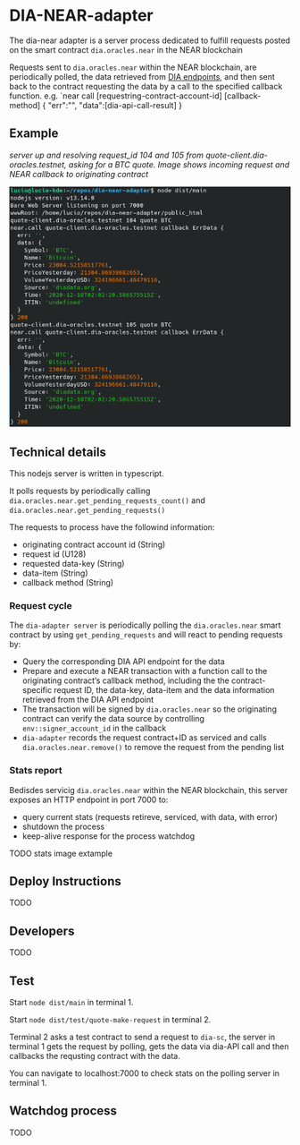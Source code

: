 # DIA-NEAR-adapter

The dia-near adapter is a server process dedicated to fulfill requests posted on the smart contract `dia.oracles.near` in the NEAR blockchain

Requests sent to `dia.oracles.near` within the NEAR blockchain, are periodically polled, the data retrieved from [DIA endpoints](diadata.org), and then sent back to the contract requesting the data by a call to the specified callback function. e.g.
`near call [requestring-contract-account-id] [callback-method] { "err":"", "data":[dia-api-call-result] }

## Example

*server up and resolving request_id 104 and 105 from quote-client.dia-oracles.testnet, asking for a BTC quote. Image shows incoming request and NEAR callback to originating contract*

![server up and resolving request_id 104 and 105 from quote-client.dia-oracles.testnet, asking for a BTC quote](docs/images/server-resolving.png)


## Technical details

This nodejs server is written in typescript. 

It polls requests by periodically calling `dia.oracles.near.get_pending_requests_count()` and `dia.oracles.near.get_pending_requests()`

The requests to process have the followind information:

* originating contract account id (String)
* request id (U128)
* requested data-key (String)
* data-item (String)
* callback method (String)

### Request cycle

The `dia-adapter server` is periodically polling the `dia.oracles.near` smart contract by using `get_pending_requests` and will react to pending requests by:
* Query the corresponding DIA API endpoint for the data
* Prepare and execute a NEAR transaction with a function call to the originating contract’s callback method, including the the contract-specific request ID, the data-key, data-item and the data information retrieved from the DIA API endpoint
* The transaction will be signed by `dia.oracles.near` so the originating contract can verify the data source by controlling `env::signer_account_id` in the callback
* `dia-adapter` records the request contract+ID as serviced and calls `dia.oracles.near.remove()` to remove the request from the pending list

### Stats report

Bedisdes servicig `dia.oracles.near` within the NEAR blockchain, this server exposes an HTTP endpoint in port 7000 to:
* query current stats (requests retireve, serviced, with data, with error)
* shutdown the process
* keep-alive response for the process watchdog

TODO stats image extample

## Deploy Instructions
TODO

## Developers
TODO

## Test

Start `node dist/main` in terminal 1. 

Start `node dist/test/quote-make-request` in terminal 2.

Terminal 2 asks a test contract to send a request to `dia-sc`, the server in terminal 1 gets the request by polling, gets the data via dia-API call and then callbacks the requsting contract with the data.

You can navigate to localhost:7000 to check stats on the polling server in terminal 1.


## Watchdog process
TODO

